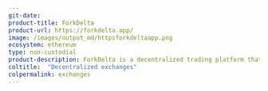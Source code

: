 ```yaml
---
git-date: 
product-title: ForkDelta
product-url: https://forkdelta.app/
image: /images/output_md/httpsforkdeltaapp.png
ecosystem: ethereum
type: non-custodial
product-description: ForkDelta is a decentralized trading platform that lets you trade Ether and Ethereum-based tokens directly with other users.
coltitle:  "Decentralized exchanges"
colpermalink: exchanges
---
```

